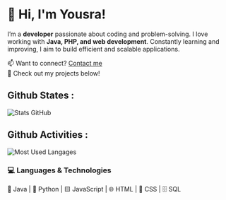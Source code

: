 # 👋 Hi, I'm Yousra!  

I’m a **developer** passionate about coding and problem-solving. I love working with **Java, PHP, and web development**. Constantly learning and improving, I aim to build efficient and scalable applications.  

📫 Want to connect? [Contact me](mailto:chbibyousra02@gmail.com)  
🚀 Check out my projects below!  

 
## Github States : 
![Stats GitHub](https://github-readme-stats.vercel.app/api?username=Yousra0225&show_icons=true&theme=tokyonight)

## Github Activities :
![Most Used Langages](https://github-readme-stats.vercel.app/api/top-langs/?username=Yousra0225&layout=compact&theme=tokyonight)

### 💻 Languages & Technologies  
🚀 Java | 🐍 Python | 🟨 JavaScript | 🌐 HTML | 🎨 CSS | 🗄️ SQL  


